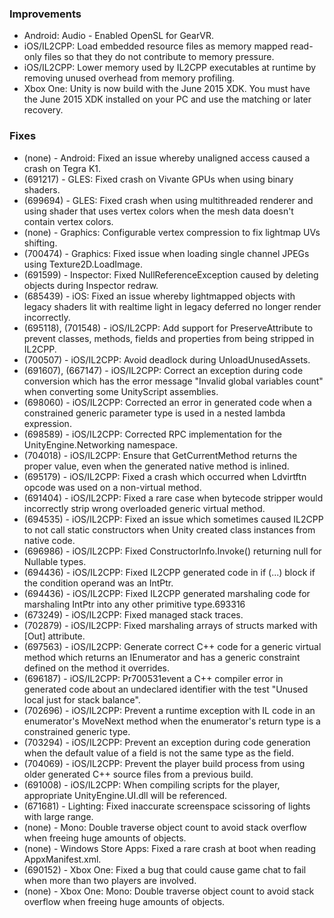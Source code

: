 ### Improvements

*   Android: Audio - Enabled OpenSL for GearVR.
*   iOS/IL2CPP: Load embedded resource files as memory mapped read-only files so that they do not contribute to memory pressure.
*   iOS/IL2CPP: Lower memory used by IL2CPP executables at runtime by removing unused overhead from memory profiling.
*   Xbox One: Unity is now build with the June 2015 XDK. You must have the June 2015 XDK installed on your PC and use the matching or later recovery.

### Fixes

*   (none) - Android: Fixed an issue whereby unaligned access caused a crash on Tegra K1.
*   (691217) - GLES: Fixed crash on Vivante GPUs when using binary shaders.
*   (699694) - GLES: Fixed crash when using multithreaded renderer and using shader that uses vertex colors when the mesh data doesn't contain vertex colors.
*   (none) - Graphics: Configurable vertex compression to fix lightmap UVs shifting.
*   (700474) - Graphics: Fixed issue when loading single channel JPEGs using Texture2D.LoadImage.
*   (691599) - Inspector: Fixed NullReferenceException caused by deleting objects during Inspector redraw.
*   (685439) - iOS: Fixed an issue whereby lightmapped objects with legacy shaders lit with realtime light in legacy deferred no longer render incorrectly.
*   (695118), (701548) - iOS/IL2CPP: Add support for PreserveAttribute to prevent classes, methods, fields and properties from being stripped in IL2CPP.
*   (700507) - iOS/IL2CPP: Avoid deadlock during UnloadUnusedAssets.
*   (691607), (667147) - iOS/IL2CPP: Correct an exception during code conversion which has the error message "Invalid global variables count" when converting some UnityScript assemblies.
*   (698060) - iOS/IL2CPP: Corrected an error in generated code when a constrained generic parameter type is used in a nested lambda expression.
*   (698589) - iOS/IL2CPP: Corrected RPC implementation for the UnityEngine.Networking namespace.
*   (704018) - iOS/IL2CPP: Ensure that GetCurrentMethod returns the proper value, even when the generated native method is inlined.
*   (695179) - iOS/IL2CPP: Fixed a crash which occurred when Ldvirtftn opcode was used on a non-virtual method.
*   (691404) - iOS/IL2CPP: Fixed a rare case when bytecode stripper would incorrectly strip wrong overloaded generic virtual method.
*   (694535) - iOS/IL2CPP: Fixed an issue which sometimes caused IL2CPP to not call static constructors when Unity created class instances from native code.
*   (696986) - iOS/IL2CPP: Fixed ConstructorInfo.Invoke() returning null for Nullable types.
*   (694436) - iOS/IL2CPP: Fixed IL2CPP generated code in if (...) block if the condition operand was an IntPtr.
*   (694436) - iOS/IL2CPP: Fixed IL2CPP generated marshaling code for marshaling IntPtr into any other primitive type.693316
*   (673249) - iOS/IL2CPP: Fixed managed stack traces.
*   (702879) - iOS/IL2CPP: Fixed marshaling arrays of structs marked with \[Out\] attribute.
*   (697563) - iOS/IL2CPP: Generate correct C++ code for a generic virtual method which returns an IEnumerator and has a generic constraint defined on the method it overrides.
*   (696187) - iOS/IL2CPP: Pr700531event a C++ compiler error in generated code about an undeclared identifier with the test "Unused local just for stack balance".
*   (702696) - iOS/IL2CPP: Prevent a runtime exception with IL code in an enumerator's MoveNext method when the enumerator's return type is a constrained generic type.
*   (703294) - iOS/IL2CPP: Prevent an exception during code generation when the default value of a field is not the same type as the field.
*   (704069) - iOS/IL2CPP: Prevent the player build process from using older generated C++ source files from a previous build.
*   (691008) - iOS/IL2CPP: When compiling scripts for the player, appropriate UnityEngine.UI.dll will be referenced.
*   (671681) - Lighting: Fixed inaccurate screenspace scissoring of lights with large range.
*   (none) - Mono: Double traverse object count to avoid stack overflow when freeing huge amounts of objects.
*   (none) - Windows Store Apps: Fixed a rare crash at boot when reading AppxManifest.xml.
*   (690152) - Xbox One: Fixed a bug that could cause game chat to fail when more than two players are involved.
*   (none) - Xbox One: Mono: Double traverse object count to avoid stack overflow when freeing huge amounts of objects.